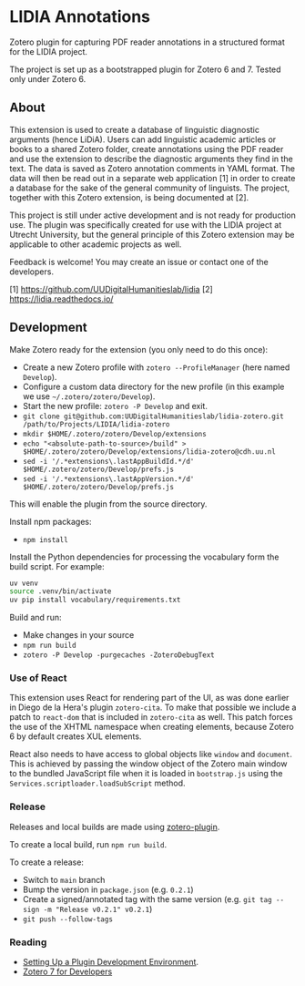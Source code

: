 # LIDIA Annotations

Zotero plugin for capturing PDF reader annotations in a structured format for the LIDIA project.

The project is set up as a bootstrapped plugin for Zotero 6 and 7. Tested only under Zotero 6.

## About

This extension is used to create a database of linguistic diagnostic arguments (hence 
LiDiA). Users can add linguistic academic articles or books to a shared Zotero folder,
create annotations using the PDF reader and use the extension to describe the
diagnostic arguments they find in the text. The data is saved as Zotero annotation
comments in YAML format. The data will then be read out in a separate web application [1]
in order to create a database for the sake of the general community of linguists.
The project, together with this Zotero extension, is being documented at [2].

This project is still under active development and is not ready for production use.
The plugin was specifically created for use with the LIDIA project at Utrecht University, but
the general principle of this Zotero extension may be applicable to other academic projects
as well.

Feedback is welcome! You may create an issue or contact one of the developers.

[1] https://github.com/UUDigitalHumanitieslab/lidia
[2] https://lidia.readthedocs.io/

## Development

Make Zotero ready for the extension (you only need to do this once):

- Create a new Zotero profile with `zotero --ProfileManager` (here named `Develop`).
- Configure a custom data directory for the new profile (in this example we use `~/.zotero/zotero/Develop`).
- Start the new profile: `zotero -P Develop` and exit.
- `git clone git@github.com:UUDigitalHumanitieslab/lidia-zotero.git /path/to/Projects/LIDIA/lidia-zotero`
- `mkdir $HOME/.zotero/zotero/Develop/extensions`
- `echo "<absolute-path-to-source>/build" > $HOME/.zotero/zotero/Develop/extensions/lidia-zotero@cdh.uu.nl`
- `sed -i '/.*extensions\.lastAppBuildId.*/d' $HOME/.zotero/zotero/Develop/prefs.js`
- `sed -i '/.*extensions\.lastAppVersion.*/d' $HOME/.zotero/zotero/Develop/prefs.js`

This will enable the plugin from the source directory.

Install npm packages:
- `npm install`

Install the Python dependencies for processing the vocabulary form the build script. For example:
```sh
uv venv
source .venv/bin/activate
uv pip install vocabulary/requirements.txt
```

Build and run:
- Make changes in your source
- `npm run build`
- `zotero -P Develop -purgecaches -ZoteroDebugText`

### Use of React

This extension uses React for rendering part of the UI, as was done earlier in
Diego de la Hera's plugin `zotero-cita`. To make that possible we include a
patch to `react-dom` that is included in `zotero-cita` as well. This patch
forces the use of the XHTML namespace when creating elements, because Zotero 6
by default creates XUL elements.

React also needs to have access to global objects like `window` and `document`.
This is achieved by passing the window object of the Zotero main window to
the bundled JavaScript file when it is loaded in `bootstrap.js` using
the `Services.scriptloader.loadSubScript` method.

### Release

Releases and local builds are made using [zotero-plugin](https://github.com/retorquere/zotero-plugin).

To create a local build, run `npm run build`.

To create a release:

- Switch to `main` branch
- Bump the version in `package.json` (e.g. `0.2.1`)
- Create a signed/annotated tag with the same version (e.g. `git tag --sign -m "Release v0.2.1" v0.2.1`)
- `git push --follow-tags`

### Reading

- [Setting Up a Plugin Development Environment](https://www.zotero.org/support/dev/client_coding/plugin_development#setting_up_a_plugin_development_environment).
- [Zotero 7 for Developers](https://www.zotero.org/support/dev/zotero_7_for_developers)
